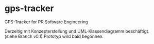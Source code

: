 # gps-tracker
GPS-Tracker for PR Software Engineering

Derzeitig mit Konzepterstellung und UML-Klassendiagramm beschäftigt. (siehe Branch v0.1) Prototyp wird bald begonnen.
